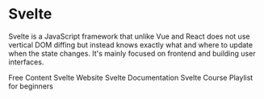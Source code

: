 # Svelte

Svelte is a JavaScript framework that unlike Vue and React does not use vertical DOM diffing but instead knows exactly what and where to update when the state changes. It's mainly focused on frontend and building user interfaces.

<ResourceGroupTitle>Free Content</ResourceGroupTitle>
<BadgeLink colorScheme='blue' badgeText='Official Website' href='https://svelte.dev/'>Svelte Website</BadgeLink>
<BadgeLink colorScheme='blue' badgeText='Official Guide' href='https://svelte.dev/docs'>Svelte Documentation</BadgeLink>
<BadgeLink badgeText='Watch' href='https://www.youtube.com/playlist?list=PL4cUxeGkcC9hlbrVO_2QFVqVPhlZmz7tO'>Svelte Course Playlist for beginners</BadgeLink>
